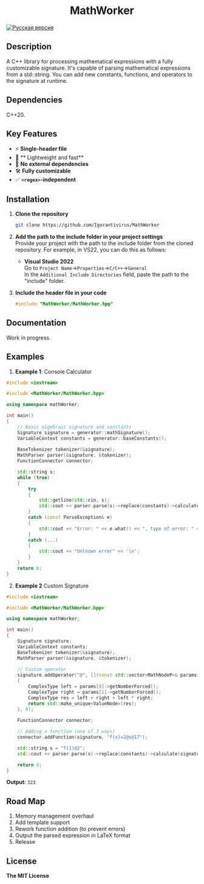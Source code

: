 ﻿<!--MathWorker-->
<h1 align="center">MathWorker</h1>

[![Русская версия](https://img.shields.io/badge/Русская%20версия-blue)](README_RU.md)

<h2>Description</h2>

A C++ library for processing mathematical expressions with a fully customizable signature.
It's capable of parsing mathematical expressions from a std::string.
You can add new constants, functions, and operators to the signature at runtime.

<h2>Dependencies</h2>

C++20.

<h2>Key Features</h2>

* ⚡ **Single-header file**
* 🚀 ** Lightweight and fast**
* 🔗 **No external dependencies**
* 🛠️ **Fully customizable**
* ✅ **`<regex>`-independent**

<h2>Installation</h2>

1. **Clone the repository**
   ```sh
   git clone https://github.com/Igorantivirus/MathWorker
   ```
2. **Add the path to the include folder in your project settings**
   </br>
   Provide your project with the path to the include folder from the cloned repository. For example, in VS22, you can do this as follows:
   
   - **Visual Studio 2022**
     </br>
     Go to `Project Name`->`Properties`->`C/C++`->`General`
     </br>
     In the `Additional Include Directories`
     field, paste the path to the "include" folder.
3. **Include the header file in your code**
   ```cpp
   #include "MathWorker/MathWorker.hpp"
   ```

<h2>Documentation</h2>

Work in progress.

<h2>Examples</h2>

1. **Example  1**: Console Calculator

``` cpp
#include <iostream>

#include <MathWorker/MathWorker.hpp>

using namespace mathWorker;

int main()
{
	// Basic algebraic signature and constants
	Signature signature = generator::mathSignature();
	VariableContext constants = generator::baseConstants();
	
	BaseTokenizer tokenizer(&signature);
	MathParser parser(&signature, &tokenizer);
	FunctionConnector connector;

	std::string s;
	while (true)
	{
		try
		{
			std::getline(std::cin, s);
			std::cout << parser.parse(s)->replace(constants)->calculate(signature)->toString() << '\n';
		}
		catch (const ParseException& e)
		{
			std::cout << "Error: " << e.what() << ", type of error: " << static_cast<int>(e.type()) << '\n';
		}
		catch (...)
		{
			std::cout << "Unlnown error" << '\n';
		}
	}
	return 0;
}
```
2. **Example 2** Custom Signature

```cpp
#include <iostream>

#include <MathWorker/MathWorker.hpp>

using namespace mathWorker;

int main()
{
	Signature signature;
	VariableContext constants;
	BaseTokenizer tokenizer(&signature);
	MathParser parser(&signature, &tokenizer);
	
	// Custom operator
	signature.addOperator("@", [](const std::vector<MathNodeP>& params)->MathNodeP
	{
		ComplexType left = params[0]->getNumberForced();
		ComplexType right = params[1]->getNumberForced();
		ComplexType res = left + right + left * right;
		return std::make_unique<ValueNode>(res);
	}, 0);
	
	FunctionConnector connector;

	// Adding a function (one of 3 ways)
	connector.addFunction(signature, "f(x)=2@x@17");

	std::string s = "f(1)@2";
	std::cout << parser.parse(s)->replace(constants)->calculate(signature)->toString() << '\n';

	return 0;
}
```

**Output**: `323`


<h2>Road Map</h2>

1. Memory management overhaul
2. Add template support
3. Rework function addition (to prevent errors)
4. Output the parsed expression in LaTeX format
5. Release

<h2>License</h2>

**The MIT License**